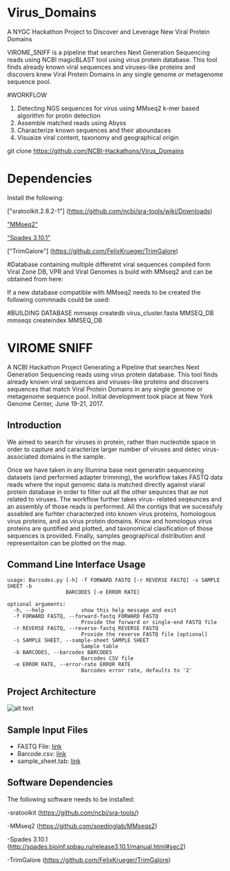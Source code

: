 # Virus_Domains
A NYGC Hackathon Project to Discover and Leverage New Viral Protein Domains

VIROME_SNIFF is a pipeline that searches Next Generation Sequencing reads using NCBI magicBLAST tool using virus protein database. 
This tool finds already known viral sequences and viruses-like proteins and discovers knew Viral Protein Domains in any single genome or metagenome sequence pool. 


#WORKFLOW
1. Detecting NGS sequences for virus using MMseq2 k-mer based algorithm for protin detection
2. Assemble matched reads using Abyss
3. Characterize known sequences and their aboundaces
4. Visuaize viral content, taxonomy and geographical origin 


git clone https://github.com/NCBI-Hackathons/Virus_Domains


# Dependencies

Install the following:

["sratoolkit.2.8.2-1"] (https://github.com/ncbi/sra-tools/wiki/Downloads)

["MMseq2"](https://github.com/soedinglab/MMseqs2)  

["Spades 3.10.1"](http://spades.bioinf.spbau.ru/release3.10.1/manual.html#sec2)

["TrimGalore"] (https://github.com/FelixKrueger/TrimGalore)

#Database containing multiple differetnt viral sequences compiled form Viral Zone DB, VPR and Viral Genomes
is build with MMseq2 and can be obtained from here: 

If a new database compatible with MMseq2 needs to be created the following commnads could be used: 

#BUILDING DATABASE
mmseqs createdb  virus_cluster.fasta MMSEQ_DB
mmseqs createindex MMSEQ_DB


# VIROME SNIFF
A NCBI Hackathon Project Generating a Pipeline that searches Next Generation Sequencing reads using virus protein database. 
This tool finds already known viral sequences and viruses-like proteins and discovers sequences that match Viral Protein Domains in any single genome or metagenome sequence pool. Initial development took place at New York Genome Center, June 19-21, 2017.

## Introduction
We aimed to search for viruses in protein, rather than nucleotide space in order to capture and caracterize larger number of viruses and detec virus- associated domains in the sample.  

Once we have taken in any Illumina base next generatin sequenceing datasets (and performed adapter trimming), the workflow takes FASTQ data reads  where the input genomic data is matched directly against viaral protein database in order to filter out all the other sequnces that ae not related to viruses. The workflow further takes virus- related seqeunces and an assembly of those reads is performed. All the contigs that we sucessfuly assebled are furhter characterzed into known virus proteins, homologous virus proteins, and as virus protein domains. Know and homologus virus proteins are quntified and plotted, and taxonomical clasification of those sequences is provided. Finally, samples geographical distribution and representaiton can be plotted on the map. 


## Command Line Interface Usage
```
usage: Barcodes.py [-h] -f FORWARD FASTQ [-r REVERSE FASTQ] -s SAMPLE SHEET -b
                   BARCODES [-e ERROR RATE]

optional arguments:
  -h, --help            show this help message and exit
  -f FORWARD FASTQ, --forward-fastq FORWARD FASTQ
                        Provide the forward or single-end FASTQ file
  -r REVERSE FASTQ, --reverse-fastq REVERSE FASTQ
                        Provide the reverse FASTQ file [optional]
  -s SAMPLE SHEET, --sample-sheet SAMPLE SHEET
                        Sample table
  -b BARCODES, --barcodes BARCODES
                        Barcodes CSV file
  -e ERROR RATE, --error-rate ERROR RATE
                        Barcodes error rate, defaults to '2'
```

## Project Architecture
![alt text](https://i.imgur.com/JZrY1Yi.png) 

## Sample Input Files
- FASTQ File: [link](/test.cases/FASTQ_short_example.txt)
- Barcode.csv: [link](barcodes_csv.txt)
- sample_sheet.tab: [link](Sample_sheet.txt)

## Software Dependencies

The following software needs to be installed: 

-sratoolkit (https://github.com/ncbi/sra-tools/)

-MMseq2 (https://github.com/soedinglab/MMseqs2)  

-Spades 3.10.1 (http://spades.bioinf.spbau.ru/release3.10.1/manual.html#sec2)

-TrimGalore (https://github.com/FelixKrueger/TrimGalore)





